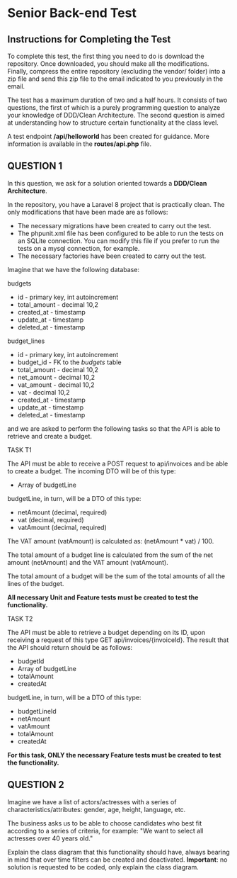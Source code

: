 # Senior Back-end Test

## Instructions for Completing the Test
To complete this test, the first thing you need to do is download the repository. Once downloaded, you should make all the modifications. Finally, compress the entire repository (excluding the vendor/ folder) into a zip file and send this zip file to the email indicated to you previously in the email.

The test has a maximum duration of two and a half hours. It consists of two questions, the first of which is a purely programming question to analyze your knowledge of DDD/Clean Architecture. The second question is aimed at understanding how to structure certain functionality at the class level.

A test endpoint **/api/helloworld** has been created for guidance. More information is available in the **routes/api.php** file.

## QUESTION 1

In this question, we ask for a solution oriented towards a **DDD/Clean Architecture**.

In the repository, you have a Laravel 8 project that is practically clean. The only modifications that have been made are as follows:

- The necessary migrations have been created to carry out the test.
- The phpunit.xml file has been configured to be able to run the tests on an SQLite connection. You can modify this file if you prefer to run the tests on a mysql connection, for example.
- The necessary factories have been created to carry out the test.

Imagine that we have the following database:

budgets

- id - primary key, int autoincrement
- total_amount - decimal 10,2
- created_at - timestamp
- update_at - timestamp
- deleted_at - timestamp

budget_lines

- id - primary key, int autoincrement
- budget_id - FK to the *budgets* table
- total_amount - decimal 10,2
- net_amount - decimal 10,2
- vat_amount - decimal 10,2
- vat - decimal 10,2
- created_at - timestamp
- update_at - timestamp
- deleted_at - timestamp

and we are asked to perform the following tasks so that the API is able to retrieve and create a budget.

TASK T1

The API must be able to receive a POST request to api/invoices and be able to create a budget. The incoming DTO will be of this type:

- Array of budgetLine

budgetLine, in turn, will be a DTO of this type:

- netAmount (decimal, required)
- vat (decimal, required)
- vatAmount (decimal, required)

The VAT amount (vatAmount) is calculated as: (netAmount * vat) / 100.

The total amount of a budget line is calculated from the sum of the net amount (netAmount) and the VAT amount (vatAmount).

The total amount of a budget will be the sum of the total amounts of all the lines of the budget.

**All necessary Unit and Feature tests must be created to test the functionality.**

TASK T2

The API must be able to retrieve a budget depending on its ID, upon receiving a request of this type GET api/invoices/{invoiceId}. The result that the API should return should be as follows:

- budgetId
- Array of budgetLine
- totalAmount
- createdAt

budgetLine, in turn, will be a DTO of this type:

- budgetLineId
- netAmount
- vatAmount
- totalAmount
- createdAt

**For this task, ONLY the necessary Feature tests must be created to test the functionality.**

## QUESTION 2

Imagine we have a list of actors/actresses with a series of characteristics/attributes: gender, age, height, language, etc.

The business asks us to be able to choose candidates who best fit according to a series of criteria, for example: "We want to select all actresses over 40 years old."

Explain the class diagram that this functionality should have, always bearing in mind that over time filters can be created and deactivated. **Important**: no solution is requested to be coded, only explain the class diagram.
```
